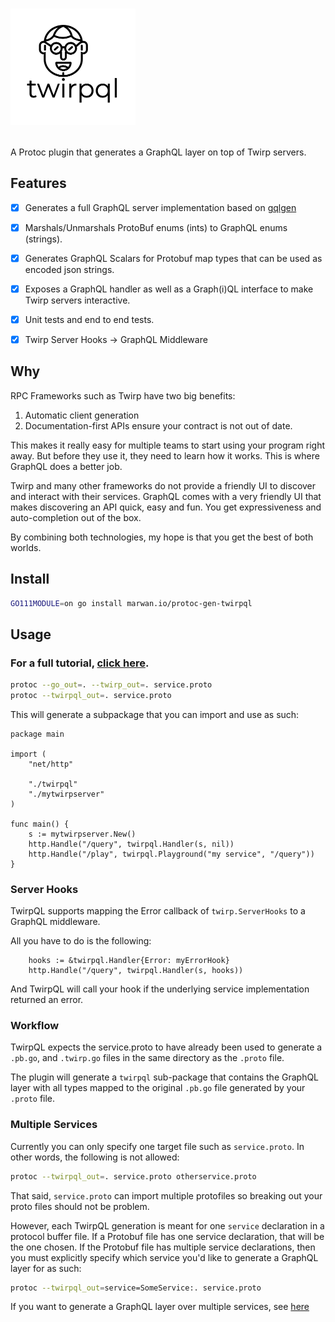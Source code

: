# <p><a href="https://twirpql.dev"><img width="200" src="https://github.com/marwan-at-work/protoc-gen-twirpql/raw/docs/static/img/logo1.png"></a></p>

A Protoc plugin that generates a GraphQL layer on top of Twirp servers. 

## Features 

- [x] Generates a full GraphQL server implementation based on [gqlgen](https://github.com/99designs/gqlgen)

- [x] Marshals/Unmarshals ProtoBuf enums (ints) to GraphQL enums (strings). 

- [x] Generates GraphQL Scalars for Protobuf map types that can be used as encoded json strings. 

- [x] Exposes a GraphQL handler as well as a Graph(i)QL interface to make Twirp servers interactive.

- [x] Unit tests and end to end tests.

- [x] Twirp Server Hooks -> GraphQL Middleware


## Why

RPC Frameworks such as Twirp have two big benefits: 

1. Automatic client generation
2. Documentation-first APIs ensure your contract is not out of date.

This makes it really easy for multiple teams to start using your program right away. But before they use it, they need to learn how it works. This is where GraphQL does a better job. 

Twirp and many other frameworks do not provide a friendly UI to discover and interact with their services. 
GraphQL comes with a very friendly UI that makes discovering an API quick, easy and fun. You get expressiveness and auto-completion out of the box. 

By combining both technologies, my hope is that you get the best of both worlds. 

## Install

```bash
GO111MODULE=on go install marwan.io/protoc-gen-twirpql
```

## Usage

### For a full tutorial, [click here](https://twirpql.dev/docs/install).

```bash
protoc --go_out=. --twirp_out=. service.proto
protoc --twirpql_out=. service.proto
```

This will generate a subpackage that you can import and use as such: 

```golang
package main

import (
    "net/http"

    "./twirpql"
    "./mytwirpserver"
)

func main() {
    s := mytwirpserver.New()
    http.Handle("/query", twirpql.Handler(s, nil))
    http.Handle("/play", twirpql.Playground("my service", "/query"))
}
```

### Server Hooks

TwirpQL supports mapping the Error callback of `twirp.ServerHooks` to a GraphQL middleware. 

All you have to do is the following: 

```golang
    hooks := &twirpql.Handler{Error: myErrorHook}
    http.Handle("/query", twirpql.Handler(s, hooks))
```

And TwirpQL will call your hook if the underlying service implementation returned an error. 


### Workflow 

TwirpQL expects the service.proto to have already been used to generate a `.pb.go`, and `.twirp.go` files
in the same directory as the `.proto` file.

The plugin will generate a `twirpql` sub-package that contains the GraphQL layer with all types mapped to 
the original `.pb.go` file generated by your `.proto` file. 


### Multiple Services

Currently you can only specify one target file such as `service.proto`. In other words, the following is not allowed: 

```bash
protoc --twirpql_out=. service.proto otherservice.proto
```

That said, `service.proto` can import multiple protofiles so breaking out your proto files should not be problem. 

However, each TwirpQL generation is meant for one `service` declaration in a protocol buffer file. If a Protobuf file has one service declaration, that will be the one chosen. If the Protobuf file has multiple service declarations, then you must explicitly specify which service you'd like to generate a GraphQL layer for as such: 

```bash
protoc --twirpql_out=service=SomeService:. service.proto
```

If you want to generate a GraphQL layer over multiple services, see [here](https://twirpql.dev/docs/multiple-services)
